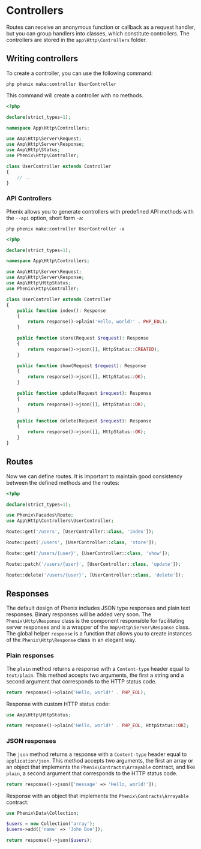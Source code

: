 # Controllers

Routes can receive an anonymous function or callback as a request handler, but you can group handlers into classes, which constitute controllers. The controllers are stored in the `app\Http\Controllers` folder.

## Writing controllers

To create a controller, you can use the following command:

```
php phenix make:controller UserController
```

This command will create a controller with no methods.

```php
<?php

declare(strict_types=1);

namespace App\Http\Controllers;

use Amp\Http\Server\Request;
use Amp\Http\Server\Response;
use Amp\Http\Status;
use Phenix\Http\Controller;

class UserController extends Controller
{
    // ..
}
```

### API Controllers

Phenix allows you to generate controllers with predefined API methods with the `--api` option, short form `-a`:

```
php phenix make:controller UserController -a
```

```php
<?php

declare(strict_types=1);

namespace App\Http\Controllers;

use Amp\Http\Server\Request;
use Amp\Http\Server\Response;
use Amp\Http\HttpStatus;
use Phenix\Http\Controller;

class UserController extends Controller
{
    public function index(): Response
    {
        return response()->plain('Hello, world!' . PHP_EOL);
    }

    public function store(Request $request): Response
    {
        return response()->json([], HttpStatus::CREATED);
    }

    public function show(Request $request): Response
    {
        return response()->json([], HttpStatus::OK);
    }

    public function update(Request $request): Response
    {
        return response()->json([], HttpStatus::OK);
    }

    public function delete(Request $request): Response
    {
        return response()->json([], HttpStatus::OK);
    }
}
```

## Routes

Now we can define routes. It is important to maintain good consistency between the defined methods and the routes:

```php
<?php

declare(strict_types=1);

use Phenix\Facades\Route;
use App\Http\Controllers\UserController;

Route::get('/users', [UserController::class, 'index']);

Route::post('/users', [UserController::class, 'store']);

Route::get('/users/{user}', [UserController::class, 'show']);

Route::patch('/users/{user}', [UserController::class, 'update']);

Route::delete('/users/{user}', [UserController::class, 'delete']);
```

## Responses

The default design of Phenix includes JSON type responses and plain text responses. Binary responses will be added very soon. The `Phenix\Http\Response` class is the component responsible for facilitating server responses and is a wrapper of the `Amp\Http\Server\Response` class. The global helper `response` is a function that allows you to create instances of the `Phenix\Http\Response` class in an elegant way.

### Plain responses

The `plain` method returns a response with a `Content-type` header equal to `text/plain`. This method accepts two arguments, the first a string and a second argument that corresponds to the HTTP status code.

```php
return response()->plain('Hello, world!' . PHP_EOL);
```

Response with custom HTTP status code:

```php
use Amp\Http\HttpStatus;

return response()->plain('Hello, world!' . PHP_EOL, HttpStatus::OK);
```

### JSON responses

The `json` method returns a response with a `Content-type` header equal to `application/json`. This method accepts two arguments, the first an array or an object that implements the `Phenix\Contracts\Arrayable` contract, and like `plain`, a second argument that corresponds to the HTTP status code.

```php
return response()->json(['message' => 'Hello, world!']);
```

Response with an object that implements the `Phenix\Contracts\Arrayable` contract:

```php
use Phenix\Data\Collection;

$users = new Collection('array');
$users->add(['name' => 'John Doe']);

return response()->json($users);
```
